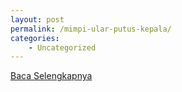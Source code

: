 ```yaml
---
layout: post
permalink: /mimpi-ular-putus-kepala/
categories:
    - Uncategorized
---
```


[Baca Selengkapnya](/07)